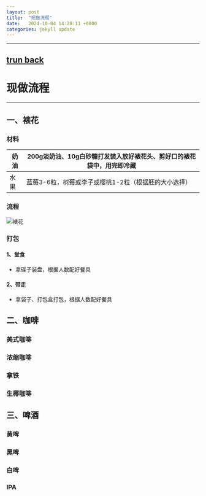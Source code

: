 ```yaml
---
layout: post
title:  "现做流程"
date:   2024-10-04 14:20:11 +0800
categories: jekyll update
---
```

---
[trun back](https://ccc-hu.github.io/sy-sc-zzq/)
---
# 现做流程

---

## 一、裱花

### 材料

| 奶油 | 200g淡奶油、10g白砂糖打发装入放好裱花头、剪好口的裱花袋中，用完即冷藏 |
| ---- | ------------------------------------------------------------ |
| 水果 | 蓝莓3-6粒，树莓或李子或樱桃1-2粒（根据胚的大小选择）         |

### 流程
![裱花](https://ccc-hu.github.io/images/裱花流程.png)

### 打包

#### 1、堂食

- 拿碟子装盘，根据人数配好餐具

#### 2、带走

- 拿袋子、打包盒打包，根据人数配好餐具

## 二、咖啡

### 美式咖啡

### 浓缩咖啡

### 拿铁

### 生椰咖啡

## 三、啤酒

### 黄啤

### 黑啤

### 白啤

### IPA

